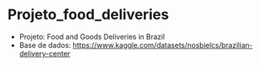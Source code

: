 # Projeto_food_deliveries

- Projeto: Food and Goods Deliveries in Brazil
- Base de dados: https://www.kaggle.com/datasets/nosbielcs/brazilian-delivery-center
